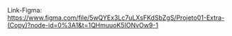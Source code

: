 Link-Figma: https://www.figma.com/file/5wQYEx3Lc7uLXsFKdSbZgS/Projeto01-Extra-(Copy)?node-id=0%3A1&t=1QHmuuoK5IONvOw9-1
